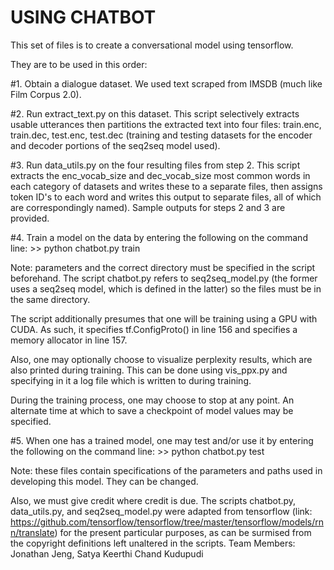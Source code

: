# USING CHATBOT

This set of files is to create a conversational model using tensorflow.

They are to be used in this order:

#1. Obtain a dialogue dataset. We used text scraped from IMSDB (much like Film Corpus 2.0).

#2. Run extract_text.py on this dataset. This script selectively extracts usable utterances then partitions the extracted text into four files: train.enc, train.dec, test.enc, test.dec (training and testing datasets for the encoder and decoder portions of the seq2seq model used).

#3. Run data_utils.py on the four resulting files from step 2. This script extracts the enc_vocab_size and dec_vocab_size most common words in each category of datasets and writes these to a separate files, then assigns token ID's to each word and writes this output to separate files, all of which are correspondingly named). Sample outputs for steps 2 and 3 are provided.

#4. Train a model on the data by entering the following on the command line: >> python chatbot.py train

Note: parameters and the correct directory must be specified in the script beforehand. The script chatbot.py refers to seq2seq_model.py (the former uses a seq2seq model, which is defined in the latter) so the files must be in the same directory.

The script additionally presumes that one will be training using a GPU with CUDA. As such, it specifies tf.ConfigProto() in line 156 and specifies a memory allocator in line 157.

Also, one may optionally choose to visualize perplexity results, which are also printed during training. This can be done using vis_ppx.py and specifying in it a log file which is written to during training.

During the training process, one may choose to stop at any point. An alternate time at which to save a checkpoint of model values may be specified.

#5. When one has a trained model, one may test and/or use it by entering the following on the command line: >> python chatbot.py test

Note: these files contain specifications of the parameters and paths used in developing this model. They can be changed.

Also, we must give credit where credit is due. The scripts chatbot.py, data_utils.py, and seq2seq_model.py were adapted from tensorflow (link: https://github.com/tensorflow/tensorflow/tree/master/tensorflow/models/rnn/translate) for the present particular purposes, as can be surmised from the copyright definitions left unaltered in the scripts. Team Members: Jonathan Jeng, Satya Keerthi Chand Kudupudi
